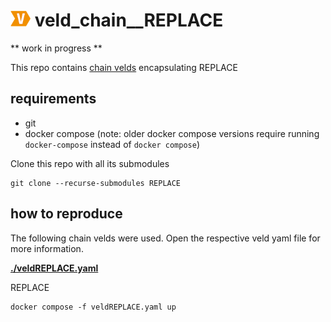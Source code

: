 # ![veld chain](https://raw.githubusercontent.com/veldhub/.github/refs/heads/main/images/symbol_V_letter.png) veld_chain__REPLACE

\*\* work in progress \*\*

This repo contains [chain velds](https://zenodo.org/records/13322913) encapsulating REPLACE

## requirements

- git
- docker compose (note: older docker compose versions require running `docker-compose` instead of 
  `docker compose`)

Clone this repo with all its submodules
```
git clone --recurse-submodules REPLACE
```

## how to reproduce

The following chain velds were used. Open the respective veld yaml file for more information.

**[./veldREPLACE.yaml](./veldREPLACE.yaml)** 

REPLACE

```
docker compose -f veldREPLACE.yaml up
```

